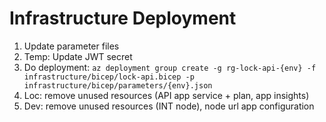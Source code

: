 # Infrastructure Deployment

1. Update parameter files
1. Temp: Update JWT secret
1. Do deployment: `az deployment group create -g rg-lock-api-{env} -f infrastructure/bicep/lock-api.bicep -p infrastructure/bicep/parameters/{env}.json`
1. Loc: remove unused resources (API app service + plan, app insights)
1. Dev: remove unused resources (INT node), node url app configuration
